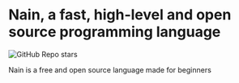 # Nain, a fast, high-level and open source programming language
![GitHub Repo stars](https://img.shields.io/github/stars/nainlang/nain)  


Nain is a free and open source language made for beginners

